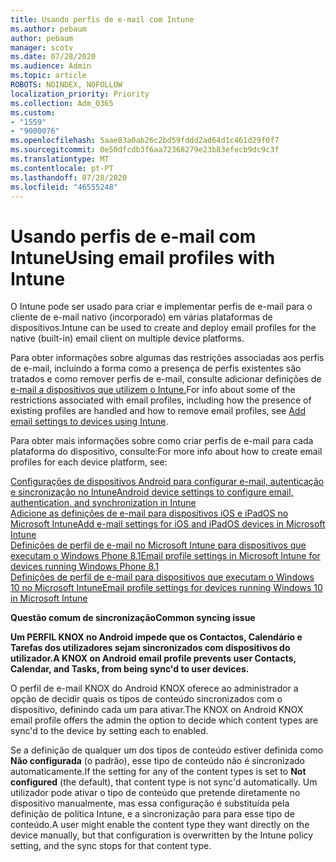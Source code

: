 ```yaml
---
title: Usando perfis de e-mail com Intune
ms.author: pebaum
author: pebaum
manager: scotv
ms.date: 07/28/2020
ms.audience: Admin
ms.topic: article
ROBOTS: NOINDEX, NOFOLLOW
localization_priority: Priority
ms.collection: Adm_O365
ms.custom:
- "1559"
- "9000076"
ms.openlocfilehash: 5aae83a0ab26c2bd59fddd2ad64d1c461d29f0f7
ms.sourcegitcommit: 0e50dfcdb3f6aa72368279e23b83efecb9dc9c3f
ms.translationtype: MT
ms.contentlocale: pt-PT
ms.lasthandoff: 07/28/2020
ms.locfileid: "46555248"
---
```

# <a name="using-email-profiles-with-intune"></a><span data-ttu-id="03d63-102">Usando perfis de e-mail com Intune</span><span class="sxs-lookup"><span data-stu-id="03d63-102">Using email profiles with Intune</span></span>

<span data-ttu-id="03d63-103">O Intune pode ser usado para criar e implementar perfis de e-mail para o cliente de e-mail nativo (incorporado) em várias plataformas de dispositivos.</span><span class="sxs-lookup"><span data-stu-id="03d63-103">Intune can be used to create and deploy email profiles for the native (built-in) email client on multiple device platforms.</span></span>

<span data-ttu-id="03d63-104">Para obter informações sobre algumas das restrições associadas aos perfis de e-mail, incluindo a forma como a presença de perfis existentes são tratados e como remover perfis de e-mail, consulte adicionar definições de [e-mail a dispositivos que utilizem o Intune.](https://docs.microsoft.com/intune/email-settings-configure)</span><span class="sxs-lookup"><span data-stu-id="03d63-104">For info about some of the restrictions associated with email profiles, including how the presence of existing profiles are handled and how to remove email profiles, see [Add email settings to devices using Intune](https://docs.microsoft.com/intune/email-settings-configure).</span></span>

<span data-ttu-id="03d63-105">Para obter mais informações sobre como criar perfis de e-mail para cada plataforma do dispositivo, consulte:</span><span class="sxs-lookup"><span data-stu-id="03d63-105">For more info about how to create email profiles for each device platform, see:</span></span>

[<span data-ttu-id="03d63-106">Configurações de dispositivos Android para configurar e-mail, autenticação e sincronização no Intune</span><span class="sxs-lookup"><span data-stu-id="03d63-106">Android device settings to configure email, authentication, and synchronization in Intune</span></span>](https://docs.microsoft.com/intune/email-settings-android)  
[<span data-ttu-id="03d63-107">Adicione as definições de e-mail para dispositivos iOS e iPadOS no Microsoft Intune</span><span class="sxs-lookup"><span data-stu-id="03d63-107">Add e-mail settings for iOS and iPadOS devices in Microsoft Intune</span></span>](https://docs.microsoft.com/intune/email-settings-ios)  
[<span data-ttu-id="03d63-108">Definições de perfil de e-mail no Microsoft Intune para dispositivos que executam o Windows Phone 8.1</span><span class="sxs-lookup"><span data-stu-id="03d63-108">Email profile settings in Microsoft Intune for devices running Windows Phone 8.1</span></span>](https://docs.microsoft.com/intune/email-settings-windows-phone-8-1)  
[<span data-ttu-id="03d63-109">Definições de perfil de e-mail para dispositivos que executam o Windows 10 no Microsoft Intune</span><span class="sxs-lookup"><span data-stu-id="03d63-109">Email profile settings for devices running Windows 10 in Microsoft Intune</span></span>](https://docs.microsoft.com/intune/email-settings-windows-10)

<span data-ttu-id="03d63-110">**Questão comum de sincronização**</span><span class="sxs-lookup"><span data-stu-id="03d63-110">**Common syncing issue**</span></span>

<span data-ttu-id="03d63-111">**Um PERFIL KNOX no Android impede que os Contactos, Calendário e Tarefas dos utilizadores sejam sincronizados com dispositivos do utilizador.**</span><span class="sxs-lookup"><span data-stu-id="03d63-111">**A KNOX on Android email profile prevents user Contacts, Calendar, and Tasks, from being sync'd to user devices.**</span></span>

<span data-ttu-id="03d63-112">O perfil de e-mail KNOX do Android KNOX oferece ao administrador a opção de decidir quais os tipos de conteúdo sincronizados com o dispositivo, definindo cada um para ativar.</span><span class="sxs-lookup"><span data-stu-id="03d63-112">The KNOX on Android KNOX email profile offers the admin the option to decide which content types are sync'd to the device by setting each to enabled.</span></span>

<span data-ttu-id="03d63-113">Se a definição de qualquer um dos tipos de conteúdo estiver definida como **Não configurada** (o padrão), esse tipo de conteúdo não é sincronizado automaticamente.</span><span class="sxs-lookup"><span data-stu-id="03d63-113">If the setting for any of the content types is set to **Not configured** (the default), that content type is not sync'd automatically.</span></span> <span data-ttu-id="03d63-114">Um utilizador pode ativar o tipo de conteúdo que pretende diretamente no dispositivo manualmente, mas essa configuração é substituída pela definição de política Intune, e a sincronização para para esse tipo de conteúdo.</span><span class="sxs-lookup"><span data-stu-id="03d63-114">A user might enable the content type they want directly on the device manually, but that configuration is overwritten by the Intune policy setting, and the sync stops for that content type.</span></span>

